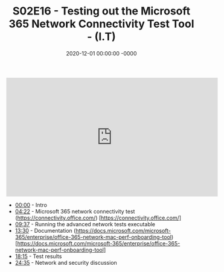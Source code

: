 ﻿---
layout: post
title: "S02E16 - Testing out the Microsoft 365 Network Connectivity Test Tool - (I.T)"
date: 2020-12-01 00:00:00 -0000
categories:
---

<iframe loading="lazy" width="560" height="315" src="https://www.youtube.com/embed/UcL6LIQVmWA" title="YouTube video player" frameborder="0" allow="accelerometer; autoplay; clipboard-write; encrypted-media; gyroscope; picture-in-picture" allowfullscreen></iframe>

* [00:00](https://www.youtube.com/watch?v=UcL6LIQVmWA&t=0s) - Intro
* [04:22](https://www.youtube.com/watch?v=UcL6LIQVmWA&t=262s) - Microsoft 365 network connectivity test
(https://connectivity.office.com/) [https://connectivity.office.com/]
* [09:37](https://www.youtube.com/watch?v=UcL6LIQVmWA&t=577s) - Running the advanced network tests executable
* [13:30](https://www.youtube.com/watch?v=UcL6LIQVmWA&t=810s) - Documentation
(https://docs.microsoft.com/microsoft-365/enterprise/office-365-network-mac-perf-onboarding-tool) [https://docs.microsoft.com/microsoft-365/enterprise/office-365-network-mac-perf-onboarding-tool]
* [18:15](https://www.youtube.com/watch?v=UcL6LIQVmWA&t=1095s) - Test results
* [24:35](https://www.youtube.com/watch?v=UcL6LIQVmWA&t=1475s) - Network and security discussion



